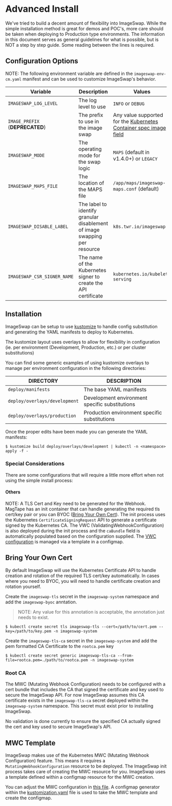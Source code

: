 # Advanced Install

We've tried to build a decent amount of flexibility into ImageSwap. While the simple installation method is great for demos and POC's, more care should be taken when deploying to Production type environments. The information in this document serves as general guidelines for what is possible, but is NOT a step by step guide. Some reading between the lines is required.

## Configuration Options

NOTE: The following environment variable are defined in the `imageswap-env-cm.yaml` manifest and can be used to customize ImageSwap's behavior.

| Variable                    | Description                                 | Values                        |
|---                          |---                                          |---                            |
| `IMAGESWAP_LOG_LEVEL`       | The log level to use                        | `INFO` or `DEBUG`             |
| `IMAGE_PREFIX` (**DEPRECATED**)          | The prefix to use in the image swap         | Any value supported for the [Kubernetes Container spec image field](https://kubernetes.io/docs/concepts/containers/images/#image-names)      |
| `IMAGESWAP_MODE`            | The operating mode for the swap logic       | `MAPS` (default in v1.4.0+) or `LEGACY`              |
| `IMAGESWAP_MAPS_FILE`       | The location of the MAPS file               | `/app/maps/imageswap-maps.conf` (default)            |
| `IMAGESWAP_DISABLE_LABEL`   | The label to identify granular disablement of image swapping per resource | `k8s.twr.io/imageswap` |
| `IMAGESWAP_CSR_SIGNER_NAME` | The name of the Kubernetes signer to create the API certificate | `kubernetes.io/kubelet-serving`  |

## Installation

ImageSwap can be setup to use [kustomize](https://kustomize.io) to handle config substitution and generating the YAML manifests to deploy to Kubernetes.

The kustomize layout uses overlays to allow for flexibility in configuration (ie. per environment (Development, Production, etc.) or per cluster substitutions)

You can find some generic examples of using kustomize overlays to manage per environment configuration in the following directories:

| DIRECTORY                       | DESCRIPTION                                       |
|---                              |---                                                |
| `deploy/manifests`              | The base YAML manifests                           |
| `deploy/overlays/development`   | Development environment specific substitutions    |
| `deploy/overlays/production`    | Production environment specific substitutions     |

Once the proper edits have been made you can generate the YAML manifests:

```shell
$ kustomize build deploy/overlays/development | kubectl -n <namespace> apply -f -
```

### Special Considerations

There are some configurations that will require a little more effort when not using the simple install process:

#### Others

NOTE: A TLS Cert and Key need to be generated for the Webhook. MagTape has an init container that can handle generating the required tls cert/key pair or you can BYOC ([Bring Your Own Cert](#bring-your-own-cert)). The init process uses the Kubernetes `CertificateSigningRequest` API to generate a certificate signed by the Kubernetes CA. The VWC (ValidatingWebhookConfiguration) is also deployed during the init process and the `caBundle` field is automatically populated based on the configuration supplied. The [VWC configuration](#vwc-template) is managed via a template in a configmap.

## Bring Your Own Cert

By default ImageSwap will use the Kubernetes Certificate API to handle creation and rotation of the required TLS cert/key automatically. In cases where you need to BYOC, you will need to handle certificate creation and rotation yourself.

Create the `imageswap-tls` secret in the `imageswap-system` namespace and add the `imageswap-byoc` anntation.

>NOTE: Any value for this annotation is acceptable, the annotation just needs to exist.

```shell
$ kubectl create secret tls imageswap-tls --cert=/path/to/cert.pem --key=/path/to/key.pem -n imageswap-system
```

Create the `imageswap-tls-ca` secret in the `imageswap-system` and add the pem formatted CA Certificate to the `rootca.pem` key

```shell
$ kubectl create secret generic imageswap-tls-ca --from-file=rootca.pem=./path/to/rootca.pem -n imageswap-system
```

### Root CA

The MWC (Mutating Webhook Configuration) needs to be configured with a cert bundle that includes the CA that signed the certificate and key used to secure the ImageSwap API. For now ImageSwap assumes this CA certificate exists in the `imageswap-tls-ca` secret deployed within the `imageswap-system` namespace. This secret must exist prior to installing ImageSwap.

No validation is done currently to ensure the specified CA actually signed the cert and key used to secure ImageSwap's API.

## MWC Template

ImageSwap makes use of the Kubernetes MWC (Mutating Webhook Configuration) feature. This means it requires a `MutatingWebhookConfiguration` resource to be deployed. The ImageSwap init process takes care of creating the MWC resource for you. ImageSwap uses a template defined within a configmap resource for the MWC creation.  

You can adjust the MWC configuration in [this file](/deploy/manifests/imageswap-mwc.yaml). A configmap generator within the [kustomization.yaml](/deploy/manifests/kustomization.yaml) file is used to take the MWC template and create the configmap.
